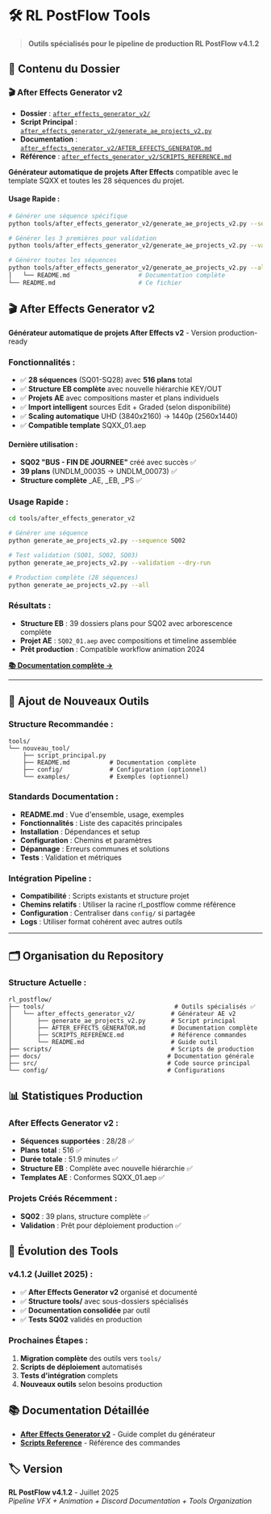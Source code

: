 # 🛠️ RL PostFlow Tools

> **Outils spécialisés pour le pipeline de production RL PostFlow v4.1.2**

## 📁 **Contenu du Dossier**

### **🎬 After Effects Generator v2**
- **Dossier** : [`after_effects_generator_v2/`](after_effects_generator_v2/)
- **Script Principal** : [`after_effects_generator_v2/generate_ae_projects_v2.py`](after_effects_generator_v2/generate_ae_projects_v2.py)
- **Documentation** : [`after_effects_generator_v2/AFTER_EFFECTS_GENERATOR.md`](after_effects_generator_v2/AFTER_EFFECTS_GENERATOR.md)
- **Référence** : [`after_effects_generator_v2/SCRIPTS_REFERENCE.md`](after_effects_generator_v2/SCRIPTS_REFERENCE.md)

**Générateur automatique de projets After Effects** compatible avec le template SQXX et toutes les 28 séquences du projet.

#### **Usage Rapide :**
```bash
# Générer une séquence spécifique
python tools/after_effects_generator_v2/generate_ae_projects_v2.py --sequence SQ02

# Générer les 3 premières pour validation
python tools/after_effects_generator_v2/generate_ae_projects_v2.py --validation

# Générer toutes les séquences
python tools/after_effects_generator_v2/generate_ae_projects_v2.py --all
│   └── README.md                   # Documentation complète
└── README.md                       # Ce fichier
```

## 🎬 After Effects Generator v2

**Générateur automatique de projets After Effects v2** - Version production-ready

### **Fonctionnalités :**
- ✅ **28 séquences** (SQ01-SQ28) avec **516 plans** total
- ✅ **Structure EB complète** avec nouvelle hiérarchie KEY/OUT
- ✅ **Projets AE** avec compositions master et plans individuels
- ✅ **Import intelligent** sources Edit + Graded (selon disponibilité)
- ✅ **Scaling automatique** UHD (3840x2160) → 1440p (2560x1440)
- ✅ **Compatible template** SQXX_01.aep

#### **Dernière utilisation :**
- **SQ02 "BUS - FIN DE JOURNEE"** créé avec succès ✅
- **39 plans** (UNDLM_00035 → UNDLM_00073) ✅
- **Structure complète** _AE, _EB, _PS ✅

### **Usage Rapide :**
```bash
cd tools/after_effects_generator_v2

# Générer une séquence
python generate_ae_projects_v2.py --sequence SQ02

# Test validation (SQ01, SQ02, SQ03)
python generate_ae_projects_v2.py --validation --dry-run

# Production complète (28 séquences)
python generate_ae_projects_v2.py --all
```

### **Résultats :**
- **Structure EB** : 39 dossiers plans pour SQ02 avec arborescence complète
- **Projet AE** : `SQ02_01.aep` avec compositions et timeline assemblée
- **Prêt production** : Compatible workflow animation 2024

**[📚 Documentation complète →](after_effects_generator_v2/README.md)**

---

## 🚀 Ajout de Nouveaux Outils

### **Structure Recommandée :**
```
tools/
└── nouveau_tool/
    ├── script_principal.py
    ├── README.md           # Documentation complète
    ├── config/             # Configuration (optionnel)
    └── examples/           # Exemples (optionnel)
```

### **Standards Documentation :**
- **README.md** : Vue d'ensemble, usage, exemples
- **Fonctionnalités** : Liste des capacités principales
- **Installation** : Dépendances et setup
- **Configuration** : Chemins et paramètres
- **Dépannage** : Erreurs communes et solutions
- **Tests** : Validation et métriques

### **Intégration Pipeline :**
- **Compatibilité** : Scripts existants et structure projet
- **Chemins relatifs** : Utiliser la racine rl_postflow comme référence
- **Configuration** : Centraliser dans `config/` si partagée
- **Logs** : Utiliser format cohérent avec autres outils

---

## 🗂️ **Organisation du Repository**

### **Structure Actuelle :**
```
rl_postflow/
├── tools/                                    # Outils spécialisés ✅
│   └── after_effects_generator_v2/          # Générateur AE v2
│       ├── generate_ae_projects_v2.py       # Script principal
│       ├── AFTER_EFFECTS_GENERATOR.md       # Documentation complète
│       ├── SCRIPTS_REFERENCE.md             # Référence commandes
│       └── README.md                        # Guide outil
├── scripts/                                 # Scripts de production
├── docs/                                   # Documentation générale
├── src/                                    # Code source principal
└── config/                                 # Configurations
```

## 📊 **Statistiques Production**

### **After Effects Generator v2 :**
- **Séquences supportées** : 28/28 ✅
- **Plans total** : 516 ✅
- **Durée totale** : 51.9 minutes ✅
- **Structure EB** : Complète avec nouvelle hiérarchie ✅
- **Templates AE** : Conformes SQXX_01.aep ✅

### **Projets Créés Récemment :**
- **SQ02** : 39 plans, structure complète ✅
- **Validation** : Prêt pour déploiement production ✅

## 🚀 **Évolution des Tools**

### **v4.1.2 (Juillet 2025) :**
- ✅ **After Effects Generator v2** organisé et documenté
- ✅ **Structure tools/** avec sous-dossiers spécialisés
- ✅ **Documentation consolidée** par outil
- ✅ **Tests SQ02** validés en production

### **Prochaines Étapes :**
1. **Migration complète** des outils vers `tools/`
2. **Scripts de déploiement** automatisés
3. **Tests d'intégration** complets
4. **Nouveaux outils** selon besoins production

## 📚 **Documentation Détaillée**

- **[After Effects Generator v2](after_effects_generator_v2/AFTER_EFFECTS_GENERATOR.md)** - Guide complet du générateur
- **[Scripts Reference](after_effects_generator_v2/SCRIPTS_REFERENCE.md)** - Référence des commandes

## 🏷️ **Version**

**RL PostFlow v4.1.2** - Juillet 2025  
*Pipeline VFX + Animation + Discord Documentation + Tools Organization*
